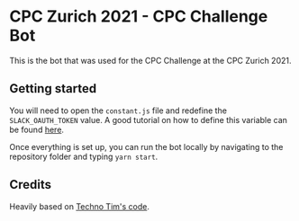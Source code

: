 # CPC Zurich 2021 - CPC Challenge Bot

This is the bot that was used for the CPC Challenge at the CPC Zurich 2021.

## Getting started
You will need to open the `constant.js` file and redefine the `SLACK_OAUTH_TOKEN` value.
A good tutorial on how to define this variable can be found [here](https://www.youtube.com/watch?v=AajBk59nOgw).

Once everything is set up, you can run the bot locally by navigating to the repository folder and typing `yarn start`.

## Credits
Heavily based on [Techno Tim's code](https://github.com/techno-tim/techno-boto-slack).
